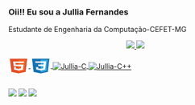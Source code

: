 ### Oii!! Eu sou a Jullia Fernandes
Estudante de Engenharia da Computação-CEFET-MG

</div>
<div align="center">
  <a href="https://github.com/JulliaFernandes">
  <img width="48%" src="https://github-readme-stats.vercel.app/api?username=JulliaFernandes&show_icons=true&theme=radical&include_all_commits=true&count_private=true"/>
  <img width="40%" src="https://github-readme-stats.vercel.app/api/top-langs/?username=JulliaFernandes&layout=compact&langs_count=7&theme=radical"/>
</div>
<div style="display: inline_block"><br>
  <img align="center" alt="Jullia-HTML" height="30" width="40" src="https://raw.githubusercontent.com/devicons/devicon/master/icons/html5/html5-original.svg">
  <img align="center" alt="Jullia-CSS" height="30" width="40" src="https://raw.githubusercontent.com/devicons/devicon/master/icons/css3/css3-original.svg">
  <img align="center" alt="Jullia-C" height="30" width="40" src="https://cdn.jsdelivr.net/gh/devicons/devicon/icons/c/c-original.svg" />
  <img align="center" alt="Jullia-C++" height="30" width="40" src="https://cdn.jsdelivr.net/gh/devicons/devicon/icons/cplusplus/cplusplus-original.svg" />
</div> 
  
   ##
 
<div> 
  <a href="https://instagram.com/jullia_fernandes__" target="_blank"><img src="https://img.shields.io/badge/-Instagram-%23E4405F?style=for-the-badge&logo=instagram&logoColor=white" target="_blank"></a>
  <a href = "mailto:julliafernandesf41@gmail.com"><img src="https://img.shields.io/badge/-Gmail-%23333?style=for-the-badge&logo=gmail&logoColor=white" target="_blank"></a>
  <a href="https://www.linkedin.com/in/jullia-fernandes-a23a65162/" target="_blank"><img src="https://img.shields.io/badge/-LinkedIn-%230077B5?style=for-the-badge&logo=linkedin&logoColor=white" target="_blank"></a> 
</div>
  
